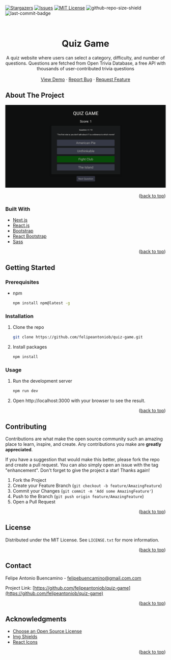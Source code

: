 <div id="top"></div>

<!-- PROJECT SHIELDS -->
<!--
*** I'm using markdown "reference style" links for readability.
*** Reference links are enclosed in brackets [ ] instead of parentheses ( ).
*** See the bottom of this document for the declaration of the reference variables
*** for contributors-url, forks-url, etc. This is an optional, concise syntax you may use.
*** https://www.markdownguide.org/basic-syntax/#reference-style-links
-->

[![Stargazers][stars-shield]][stars-url]
[![Issues][issues-shield]][issues-url]
[![MIT License][license-shield]][license-url]
![github-repo-size-shield]
![last-commit-badge]

<!-- PROJECT LOGO -->
<br />
<div align="center">

  <h1 align="center">Quiz Game</h1>

  <p align="center">
A quiz website where users can select a category, difficulty, and number of questions. Questions are fetched from Open Trivia Database, a free API with thousands of user-contributed trivia questions
 <br />
  <br />
     <a href="https://next-quiz-app.vercel.app/">View Demo</a>
    ·
    <a href="https://github.com/felipeantoniob/quiz-game/issues">Report Bug</a>
    ·
    <a href="https://github.com/felipeantoniob/quiz-game/issues">Request Feature</a>
  </p>
</div>

<!-- ABOUT THE PROJECT -->

## About The Project

[![Quiz Game Screenshot][website-screenshot]](https://next-quiz-app.com)

<p align="right">(<a href="#top">back to top</a>)</p>

### Built With

- [Next.js](https://nextjs.org/)
- [React.js](https://reactjs.org/)
- [Bootstrap](https://getbootstrap.com/)
- [React Bootstrap](https://react-bootstrap.github.io/)
- [Sass](https://sass-lang.com/)

<p align="right">(<a href="#top">back to top</a>)</p>

<!-- GETTING STARTED -->

## Getting Started

### Prerequisites

- npm
  ```sh
  npm install npm@latest -g
  ```

### Installation

1. Clone the repo
   ```sh
   git clone https://github.com/felipeantoniob/quiz-game.git
   ```
2. Install packages

   ```sh
   npm install
   ```

### Usage

1. Run the development server

   ```sh
   npm run dev
   ```

2. Open http://localhost:3000 with your browser to see the result.

<p align="right">(<a href="#top">back to top</a>)</p>

<!-- CONTRIBUTING -->

## Contributing

Contributions are what make the open source community such an amazing place to learn, inspire, and create. Any contributions you make are **greatly appreciated**.

If you have a suggestion that would make this better, please fork the repo and create a pull request. You can also simply open an issue with the tag "enhancement".
Don't forget to give the project a star! Thanks again!

1. Fork the Project
2. Create your Feature Branch (`git checkout -b feature/AmazingFeature`)
3. Commit your Changes (`git commit -m 'Add some AmazingFeature'`)
4. Push to the Branch (`git push origin feature/AmazingFeature`)
5. Open a Pull Request

<p align="right">(<a href="#top">back to top</a>)</p>

<!-- LICENSE -->

## License

Distributed under the MIT License. See `LICENSE.txt` for more information.

<p align="right">(<a href="#top">back to top</a>)</p>

<!-- CONTACT -->

## Contact

Felipe Antonio Buencamino - felipebuencamino@gmail.com.com

Project Link: [https://github.com/felipeantoniob/quiz-game](https://github.com/felipeantoniob/quiz-game)

<p align="right">(<a href="#top">back to top</a>)</p>

<!-- ACKNOWLEDGMENTS -->

## Acknowledgments

- [Choose an Open Source License](https://choosealicense.com)
- [Img Shields](https://shields.io)
- [React Icons](https://react-icons.github.io/react-icons/search)

<p align="right">(<a href="#top">back to top</a>)</p>

<!-- MARKDOWN LINKS & IMAGES -->
<!-- https://www.markdownguide.org/basic-syntax/#reference-style-links -->

[stars-shield]: https://img.shields.io/github/stars/felipeantoniob/quiz-game.svg?style=for-the-badge
[stars-url]: https://github.com/felipeantoniob/quiz-game/stargazers
[issues-shield]: https://img.shields.io/github/issues/felipeantoniob/quiz-game.svg?style=for-the-badge
[issues-url]: https://github.com/felipeantoniob/quiz-game/issues
[license-shield]: https://img.shields.io/github/license/felipeantoniob/quiz-game?style=for-the-badge
[license-url]: https://github.com/felipeantoniob/quiz-game/blob/master/LICENSE.txt
[github-repo-size-shield]: https://img.shields.io/github/repo-size/felipeantoniob/quiz-game?style=for-the-badge
[last-commit-badge]: https://img.shields.io/github/last-commit/felipeantoniob/quiz-game?style=for-the-badge
[website-screenshot]: /public/images/quiz_game.png
